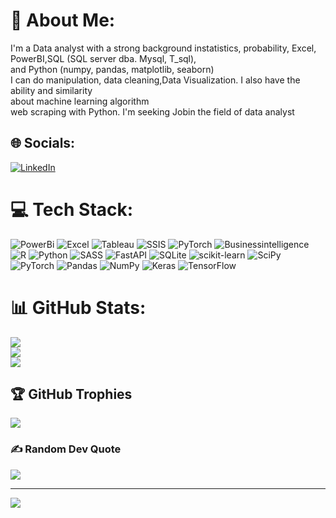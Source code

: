 # 💫 About Me:
I'm a Data analyst with a strong background instatistics, probability, Excel, PowerBI,SQL (SQL server dba. Mysql, T_sql), <br>and Python (numpy, pandas, matplotlib, seaborn) <br>I can do manipulation, data cleaning,Data Visualization. I also have the ability and similarity <br>about machine learning algorithm<br>web scraping with Python. I'm seeking Jobin the field of data analyst


## 🌐 Socials:
[![LinkedIn](https://img.shields.io/badge/LinkedIn-%230077B5.svg?logo=linkedin&logoColor=white)](https://linkedin.com/in/https://www.linkedin.com/in/farzad-farhadian-80a768217/) 

# 💻 Tech Stack:
 
![PowerBi](https://img.shields.io/badge/PowerBi-%23D00000.svg?style=flat&logo=PowerBi&logoColor=white) 
![Excel](https://img.shields.io/badge/Excel-%23FF6F00.svg?style=flat&logo=Excel&logoColor=white)
![Tableau](https://img.shields.io/badge/Tableau-%2307405e.svg?style=flat&logo=Tableau&logoColor=white)
![SSIS](https://img.shields.io/badge/SSIS-%23013243.svg?style=flat&logo=SSIS&logoColor=white) 
![PyTorch](https://img.shields.io/badge/Machine-Learning-%23EE4C2C.svg?style=plastic&logo=PyTorch&logoColor=white) 
![Businessintelligence](https://img.shields.io/badge/Businessintelligence-%230C55A5.svg?style=flat&logo=Businessintelligence&logoColor=white)
![R](https://img.shields.io/badge/r-%23276DC3.svg?style=plastic&logo=r&logoColor=white) ![Python](https://img.shields.io/badge/python-3670A0?style=plastic&logo=python&logoColor=ffdd54) ![SASS](https://img.shields.io/badge/SASS-hotpink.svg?style=plastic&logo=SASS&logoColor=white) ![FastAPI](https://img.shields.io/badge/FastAPI-005571?style=plastic&logo=fastapi) ![SQLite](https://img.shields.io/badge/sqlite-%2307405e.svg?style=plastic&logo=sqlite&logoColor=white) ![scikit-learn](https://img.shields.io/badge/scikit--learn-%23F7931E.svg?style=plastic&logo=scikit-learn&logoColor=white) ![SciPy](https://img.shields.io/badge/SciPy-%230C55A5.svg?style=plastic&logo=scipy&logoColor=%white) ![PyTorch](https://img.shields.io/badge/PyTorch-%23EE4C2C.svg?style=plastic&logo=PyTorch&logoColor=white) ![Pandas](https://img.shields.io/badge/pandas-%23150458.svg?style=plastic&logo=pandas&logoColor=white) ![NumPy](https://img.shields.io/badge/numpy-%23013243.svg?style=plastic&logo=numpy&logoColor=white) ![Keras](https://img.shields.io/badge/Keras-%23D00000.svg?style=plastic&logo=Keras&logoColor=white) ![TensorFlow](https://img.shields.io/badge/TensorFlow-%23FF6F00.svg?style=plastic&logo=TensorFlow&logoColor=white)
# 📊 GitHub Stats:
![](https://github-readme-stats.vercel.app/api?username=FarzadFarhadian&theme=dark&hide_border=false&include_all_commits=false&count_private=false)<br/>
![](https://github-readme-streak-stats.herokuapp.com/?user=FarzadFarhadian&theme=dark&hide_border=false)<br/>
![](https://github-readme-stats.vercel.app/api/top-langs/?username=FarzadFarhadian&theme=dark&hide_border=false&include_all_commits=false&count_private=false&layout=compact)

## 🏆 GitHub Trophies
![](https://github-profile-trophy.vercel.app/?username=FarzadFarhadian&theme=flat&no-frame=false&no-bg=true&margin-w=4)

### ✍️ Random Dev Quote
![](https://quotes-github-readme.vercel.app/api?type=horizontal&theme=radical)

---
[![](https://visitcount.itsvg.in/api?id=FarzadFarhadian&icon=0&color=0)](https://visitcount.itsvg.in)

<!-- Proudly created with GPRM ( https://gprm.itsvg.in ) -->
